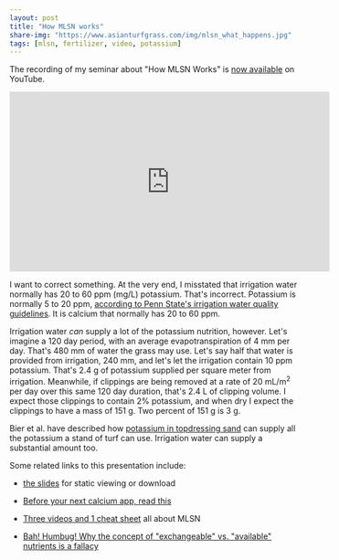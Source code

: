 ```yaml
---
layout: post
title: "How MLSN works"
share-img: "https://www.asianturfgrass.com/img/mlsn_what_happens.jpg"
tags: [mlsn, fertilizer, video, potassium]
---
```


The recording of my seminar about "How MLSN Works" is [now available](https://youtu.be/6SWT2GyUO7k) on YouTube.

<iframe width="560" height="315" src="https://www.youtube.com/embed/6SWT2GyUO7k" frameborder="0" allow="accelerometer; autoplay; encrypted-media; gyroscope; picture-in-picture" allowfullscreen></iframe>

I want to correct something. At the very end, I misstated that irrigation water normally has 20 to 60 ppm (mg/L) potassium. That's incorrect. Potassium is normally 5 to 20 ppm, [according to Penn State's irrigation water quality guidelines](https://extension.psu.edu/irrigation-water-quality-guidelines-for-turfgrass-sites). It is calcium that normally has 20 to 60 ppm.

Irrigation water *can* supply a lot of the potassium nutrition, however. Let's imagine a 120 day period, with an average evapotranspiration of 4 mm per day. That's 480 mm of water the grass may use. Let's say half that water is provided from irrigation, 240 mm, and let's let the irrigation contain 10 ppm potassium. That's 2.4 g of potassium supplied per square meter from irrigation. Meanwhile, if clippings are being removed at a rate of 20 mL/m<sup>2</sup> per day over this same 120 day duration, that's 2.4 L of clipping volume. I expect those clippings to contain 2% potassium, and when dry I expect the clippings to have a mass of 151 g. Two percent of 151 g is 
3 g. 

Bier et al. have described how [potassium in topdressing sand](https://doi.org/10.1007/s11104-018-3765-8) can supply all the potassium a stand of turf can use. Irrigation water can supply a substantial amount too.

Some related links to this presentation include:

* [the slides](https://speakerdeck.com/micahwoods/how-mlsn-works) for static viewing or download

* [Before your next calcium app, read this](https://www.asianturfgrass.com/2020-02-23-before-next-calcium-app-read-this/)

* [Three videos and 1 cheat sheet](https://www.asianturfgrass.com/2020-05-22-four-more-sources-mlsn-information/) all about MLSN

* [Bah! Humbug! Why the concept of "exchangeable" vs. "available" nutrients is a fallacy](https://www.blog.asianturfgrass.com/2014/11/bah-humbug.html)
